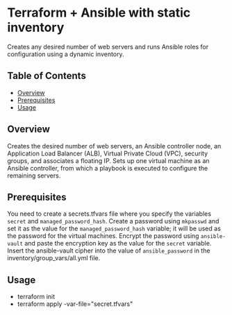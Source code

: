 # Terraform + Ansible with static inventory

Creates any desired number of web servers and runs Ansible roles for configuration using a dynamic inventory.

## Table of Contents
- [Overview](#overview)
- [Prerequisites](#prerequisites)
- [Usage](#usage)


## Overview

Creates the desired number of web servers, an Ansible controller node, an Application Load Balancer (ALB), Virtual Private Cloud (VPC), security groups, and associates a floating IP. Sets up one virtual machine as an Ansible controller, from which a playbook is executed to configure the remaining servers.

## Prerequisites

You need to create a secrets.tfvars file where you specify the variables `secret` and `managed_password_hash`. Create a password using `mkpasswd` and set it as the value for the `managed_password_hash` variable; it will be used as the password for the virtual machines. Encrypt the password using `ansible-vault` and paste the encryption key as the value for the `secret` variable. Insert the ansible-vault cipher into the value of `ansible_password` in the inventory/group_vars/all.yml file.

## Usage
- terraform init
- terraform apply -var-file="secret.tfvars"
